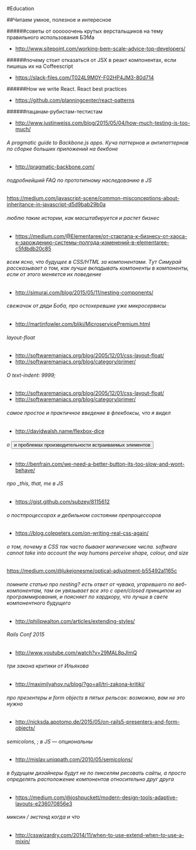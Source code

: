 #Education

##Читаем умное, полезное и интересное

######советы от оооооочень крутых верстальщиков на тему правильного использования БЭМа
* http://www.sitepoint.com/working-bem-scale-advice-top-developers/

######почему стоит отказаться от JSX в реакт компонентах, если пишешь их на Coffeescript
* https://slack-files.com/T024L9M0Y-F02HP4JM3-80d714

######How we write React. React best practices
* https://github.com/planningcenter/react-patterns

######пацанам-рубистам-тестистам
* http://www.justinweiss.com/blog/2015/05/04/how-much-testing-is-too-much/

###### A pragmatic guide to Backbone.js apps. Куча паттернов и антипаттернов по сборке больших приложений на бекбоне
* http://pragmatic-backbone.com/

###### подробнейший FAQ по прототипному наследованию в JS
https://medium.com/javascript-scene/common-misconceptions-about-inheritance-in-javascript-d5d9bab29b0a

###### люблю такие истории, как масштабируется и растет бизнес
* https://medium.com/@Elementaree/от-стартапа-к-бизнесу-от-хаоса-к-зарождению-системы-полгода-изменений-в-elementaree-c5fdbdb20c85

###### всем ясно, что будущее в CSS/HTML за компонентами. Tут Симурай рассказывает о том, как лучше вкладывать компоненты в компоненты, если от этого меняется их поведение
* http://simurai.com/blog/2015/05/11/nesting-components/

###### свежачок от дяди Боба, про остохеревшие уже микросервисы
* http://martinfowler.com/bliki/MicroservicePremium.html

###### layout-float
* http://softwaremaniacs.org/blog/2005/12/01/css-layout-float/
* http://softwaremaniacs.org/blog/category/primer/

###### О text-indent: 9999;
* http://softwaremaniacs.org/blog/2005/12/01/css-layout-float/
* http://softwaremaniacs.org/blog/category/primer/

###### самое простое и практичное введение в флекбоксы, что я видел
* http://davidwalsh.name/flexbox-dice

###### о <button> и проблемах производительности встраиваемых элементов
* http://benfrain.com/we-need-a-better-button-its-too-slow-and-wont-behave/

###### про _this, that, me в JS
* https://gist.github.com/subzey/8115612

###### о постпроцессорах и дебильном состоянии препроцессоров
* https://blog.colepeters.com/on-writing-real-css-again/

###### о том, почему в CSS так часто бывают магические числа. software cannot take into account the way humans perceive shape, colour, and size
https://medium.com/@lukejonesme/optical-adjustment-b55492a1165c

###### помните статью про nesting? есть ответ от чувака, угаревшего по веб-компонентам, там он увязывает все это с open/closed принципом из программирования, и поясняет по хардкору, что лучше в свете компонентного будущего
* http://philipwalton.com/articles/extending-styles/

######  Rails Conf 2015
* http://www.youtube.com/watch?v=29MAL8pJImQ

######  три закона критики от Ильяхова
* http://maximilyahov.ru/blog/?go=all/tri-zakona-kritiki/

######  про презентеры и form objects в пятых рельсах: возможно, вам не это нужно
* http://nicksda.apotomo.de/2015/05/on-rails5-presenters-and-form-objects/

######  semicolons, ; в JS — опциональны
* http://mislav.uniqpath.com/2010/05/semicolons/

######   в будущем дизайнеры будут не по пикселям рисовать сайты, а просто определять расположение компонентов относительно друг друга
* https://medium.com/@joshpuckett/modern-design-tools-adaptive-layouts-e236070856e3

######   миксин / экстенд когда и что
* http://csswizardry.com/2014/11/when-to-use-extend-when-to-use-a-mixin/
